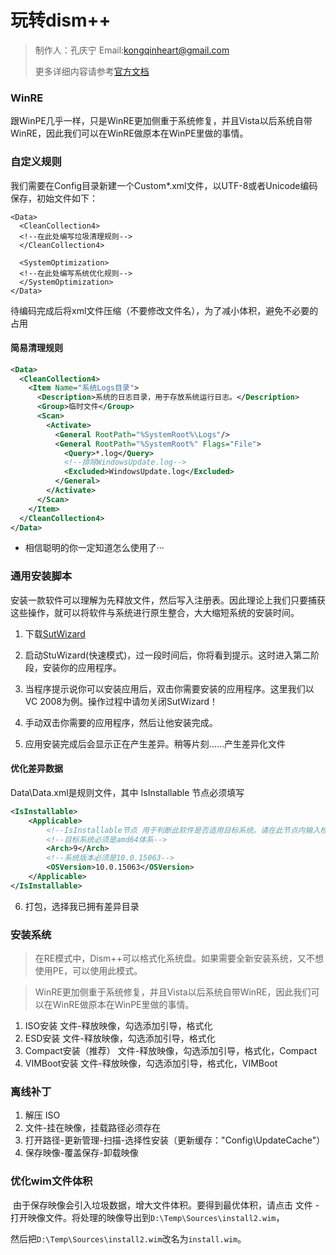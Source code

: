 # 玩转dism++
> 制作人：孔庆宁	Email:kongqinheart@gmail.com
>
> 更多详细内容请参考[官方文档](http://www.chuyu.me/zh-Hans/Document.html?file=start.md)


### WinRE
​	跟WinPE几乎一样，只是WinRE更加侧重于系统修复，并且Vista以后系统自带WinRE，因此我们可以在WinRE做原本在WinPE里做的事情。

### 自定义规则
我们需要在Config目录新建一个Custom*.xml文件，以UTF-8或者Unicode编码保存，初始文件如下：

```
<Data>
  <CleanCollection4>
  <!--在此处编写垃圾清理规则-->
  </CleanCollection4>

  <SystemOptimization>
  <!--在此处编写系统优化规则-->
  </SystemOptimization>
</Data>
```

待编码完成后将xml文件压缩（不要修改文件名），为了减小体积，避免不必要的占用

#### 简易清理规则

```xml
<Data>
  <CleanCollection4>
    <Item Name="系统Logs目录">
      <Description>系统的日志目录，用于存放系统运行日志。</Description>
      <Group>临时文件</Group>
      <Scan>
        <Activate>
          <General RootPath="%SystemRoot%\Logs"/>
          <General RootPath="%SystemRoot%" Flags="File">
            <Query>*.log</Query>
            <!--排除WindowsUpdate.log-->
            <Excluded>WindowsUpdate.log</Excluded>
          </General>
        </Activate>
      </Scan>
    </Item>
  </CleanCollection4>
</Data>
```
* 相信聪明的你一定知道怎么使用了···

### 通用安装脚本

​	安装一款软件可以理解为先释放文件，然后写入注册表。因此理论上我们只要捕获这些操作，就可以将软件与系统进行原生整合，大大缩短系统的安装时间。

1.   下载[SutWizard](http://cdn.chuyu.me/SutWizard_1.0.0.2_7ba6e8933b4b8ab5c85d09d435a9f8585d2764e3.zip)

2.   启动StuWizard(快速模式)，过一段时间后，你将看到提示。这时进入第二阶段，安装你的应用程序。

3.   当程序提示说你可以安装应用后，双击你需要安装的应用程序。这里我们以VC 2008为例。操作过程中请勿关闭SutWizard！

4. 手动双击你需要的应用程序，然后让他安装完成。

5. 应用安装完成后会显示正在产生差异。稍等片刻……产生差异化文件

#### 优化差异数据

Data\Data.xml是规则文件，其中 IsInstallable 节点必须填写

```xml
<IsInstallable>
    <Applicable>
        <!--IsInstallable节点 用于判断此软件是否适用目标系统。请在此节点内输入检测条件。（必选）-->
        <!--目标系统必须是amd64体系-->
        <Arch>9</Arch>
        <!--系统版本必须是10.0.15063-->
        <OSVersion>10.0.15063</OSVersion>
    </Applicable>
</IsInstallable>
```
6. 打包，选择我已拥有差异目录

### 安装系统

>   ​	在RE模式中，Dism++可以格式化系统盘。如果需要全新安装系统，又不想使用PE，可以使用此模式。

>   ​	WinRE更加侧重于系统修复，并且Vista以后系统自带WinRE，因此我们可以在WinRE做原本在WinPE里做的事情。

1.   ISO安装
文件-释放映像，勾选添加引导，格式化
2.   ESD安装
文件-释放映像，勾选添加引导，格式化
3.   Compact安装（推荐）
文件-释放映像，勾选添加引导，格式化，Compact
4.   VIMBoot安装
文件-释放映像，勾选添加引导，格式化，VIMBoot

### 离线补丁

1.   解压 ISO
2.   文件-挂在映像，挂载路径必须存在
3.   打开路径-更新管理-扫描-选择性安装（更新缓存："Config\UpdateCache"）
4.   保存映像-覆盖保存-卸载映像



### 优化wim文件体积

​	由于保存映像会引入垃圾数据，增大文件体积。要得到最优体积，请点击 文件 - 打开映像文件。将处理的映像导出到`D:\Temp\Sources\install2.wim`，

然后把`D:\Temp\Sources\install2.wim`改名为`install.wim`。

